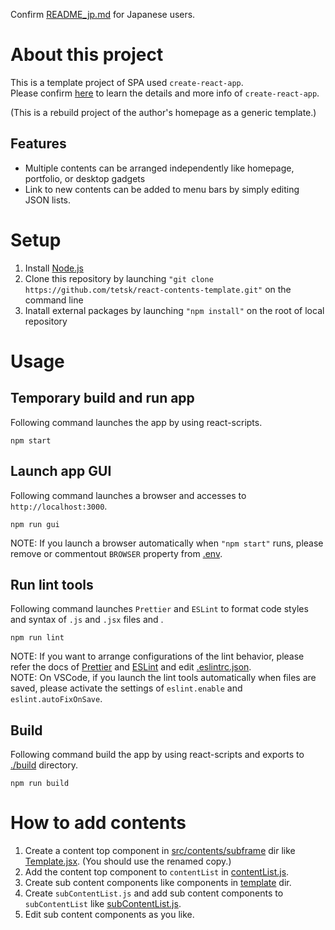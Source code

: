 Confirm [README_jp.md](./README_jp.md) for Japanese users.

# About this project
This is a template project of SPA used `create-react-app`.\
Please confirm [here](https://github.com/facebook/create-react-app/blob/master/README.md) to learn the details and more info of `create-react-app`.

(This is a rebuild project of the author's homepage as a generic template.)

## Features
* Multiple contents can be arranged independently like homepage, portfolio, or desktop gadgets
* Link to new contents can be added to menu bars by simply editing JSON lists.

# Setup

1. Install [Node.js](https://nodejs.org/ja/)
2. Clone this repository by launching `"git clone https://github.com/tetsk/react-contents-template.git"` on the command line
3. Inatall external packages by launching `"npm install"` on the root of local repository

# Usage

## Temporary build and run app
Following command launches the app by using react-scripts.
```
npm start
```

## Launch app GUI
Following command launches a browser and accesses to `http://localhost:3000`.
```
npm run gui
```
NOTE: If you launch a browser automatically when `"npm start"` runs, please remove or commentout `BROWSER` property from [.env](./.env).

## Run lint tools
Following command launches `Prettier` and `ESLint` to format code styles and syntax of `.js` and `.jsx` files and .
```
npm run lint
```
NOTE: If you want to arrange configurations of the lint behavior, please refer the docs of [Prettier](https://prettier.io/) and [ESLint](https://eslint.org/) and edit [.eslintrc.json](./.eslintrc.json).\
NOTE: On VSCode, if you launch the lint tools automatically when files are saved, please activate the settings of `eslint.enable` and `eslint.autoFixOnSave`.

## Build
Following command build the app by using react-scripts and exports to [./build](./build) directory.
```
npm run build
```

# How to add contents

1. Create a content top component in [src/contents/subframe](./src/contents/subframe) dir like [Template.jsx](./src/contents/subframe/Template.jsx). (You should use the renamed copy.)
2. Add the content top component to `contentList` in [contentList.js](./src/contents/subframe/contentList.js).
3. Create sub content components like components in [template](./src/contents/subframe/template) dir.
4. Create `subContentList.js` and add sub content components to `subContentList` like [subContentList.js](./src/contents/subframe/template/subContentList.js).
5. Edit sub content components as you like.
